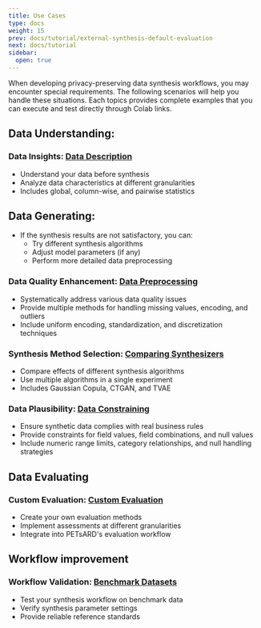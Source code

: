 ```yaml
---
title: Use Cases
type: docs
weight: 15
prev: docs/tutorial/external-synthesis-default-evaluation
next: docs/tutorial
sidebar:
  open: true
---
```



When developing privacy-preserving data synthesis workflows, you may encounter special requirements. The following scenarios will help you handle these situations. Each topics provides complete examples that you can execute and test directly through Colab links.

## **Data Understanding**:

### **Data Insights: [Data Description](docs/tutorial/topics/data-description/)**

  - Understand your data before synthesis
  - Analyze data characteristics at different granularities
  - Includes global, column-wise, and pairwise statistics

## **Data Generating**:

- If the synthesis results are not satisfactory, you can:
  - Try different synthesis algorithms
  - Adjust model parameters (if any)
  - Perform more detailed data preprocessing

### **Data Quality Enhancement: [Data Preprocessing](docs/tutorial/topics/data-preprocessing/)**

  - Systematically address various data quality issues
  - Provide multiple methods for handling missing values, encoding, and outliers
  - Include uniform encoding, standardization, and discretization techniques

### **Synthesis Method Selection: [Comparing Synthesizers](docs/tutorial/topics/comparing-synthesizers/)**

  - Compare effects of different synthesis algorithms
  - Use multiple algorithms in a single experiment
  - Includes Gaussian Copula, CTGAN, and TVAE

### **Data Plausibility: [Data Constraining](docs/tutorial/topics/data-constraining/)**

  - Ensure synthetic data complies with real business rules
  - Provide constraints for field values, field combinations, and null values
  - Include numeric range limits, category relationships, and null handling strategies

## **Data Evaluating**

### **Custom Evaluation: [Custom Evaluation](docs/tutorial/topics/custom-evaluation/)**

  - Create your own evaluation methods
  - Implement assessments at different granularities
  - Integrate into PETsARD's evaluation workflow

## **Workflow improvement**

### **Workflow Validation: [Benchmark Datasets](docs/tutorial/topics/benchmark-datasets/)**

  - Test your synthesis workflow on benchmark data
  - Verify synthesis parameter settings
  - Provide reliable reference standards